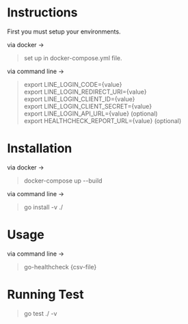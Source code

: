 
# Instructions
First you must setup your environments.

via docker -> <br/>
> set up in docker-compose.yml file.<br/>

via command line -><br/>
> export LINE_LOGIN_CODE={value}<br/>
> export LINE_LOGIN_REDIRECT_URI={value}<br/> 
> export LINE_LOGIN_CLIENT_ID={value}<br/>
> export LINE_LOGIN_CLIENT_SECRET={value}<br/>
> export LINE_LOGIN_API_URL={value} (optional)<br/>
> export HEALTHCHECK_REPORT_URL={value} (optional)<br/>

# Installation
via docker -> 
> docker-compose up --build<br/>

via command line -> 
> go install -v ./

# Usage
via command line -> 
> go-healthcheck {csv-file}

# Running Test
> go test ./ -v
